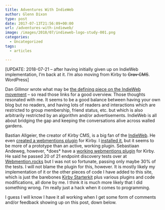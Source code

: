 ```yaml
---
title: Adventures With IndieWeb
author: Glenn Dixon
type: post
date: 2017-07-13T21:56:09+00:00
url: /adventures-with-indieweb/
image: /images/2018/07/indieweb-logo-study-001.png
categories:
  - Uncategorized
tags:
  - articles

---
```

[UPDATE: 2018-07-21 &#8211; after having initially given up on IndieWeb implementation, I&#8217;m back at it. I&#8217;m also moving from Kirby to <del>Grav CMS</del>. WordPress]

Dan Gillmor wrote what may be [the defining piece on the IndieWeb movement][1] &#8211; so read those links for a good overview. Those thoughts resonated with me. It seems to be a good balance between having your own blog but no readers, and having lots of readers and interactions which are restricted to group membership, friend status, etc. but which is also arbitrarily restricted by an algorithm and/or advertisements. IndieWeb is all about bridging the gap and keeping the conversations alive across walled gardens.

Bastian Allgeier, the creator of Kirby CMS, is a big fan of the [IndieWeb][2]. He even [created a webmentions plugin][3] for Kirby. I [installed it][4], but it seems to be more of a prototype than an active, working plugin. Sebastiaan Andeweg, however, \*does\* have a [working webmentions plugin][5] for Kirby. He said he passed 20 of 21 endpoint discovery tests over at [Webmention.rocks][6] but I was not so fortunate, passing only maybe 30% of the tests. I will not blame the plugin for this, however. It is mostly likely my implementation of it or the other pieces of code I have added to this site, which is just the barebones [Kirby Starterkit][7] plus various plugins and code modifications, all done by me. I think it is much more likely that I did something wrong. I&#8217;m really just a hack when it comes to programming.

I guess I will know I have it all working when I get some form of comments and/or feedback showing up on this post, down below.

 [1]: http://dangillmor.com/2014/04/25/indie-web-important/
 [2]: http://indieweb.org
 [3]: https://bastianallgeier.com/notes/indie-web
 [4]: https://github.com/bastianallgeier/kirby-webmentions
 [5]: https://github.com/sebsel/seblog-kirby-webmentions
 [6]: https://webmention.rocks/
 [7]: https://github.com/getkirby/starterkit